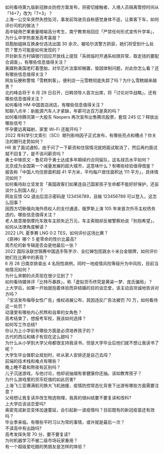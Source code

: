 如何看待第九版新冠肺炎防控方案发布，将密切接触者、入境人员隔离管控时间从「14+7」改为「7+3」？  
上海一公交车突然失控坠河，事发前驾驶员自称感觉身体不适，让乘客下车，如何评价司机的做法？  
高中疑用芒果重量暗喻高分考生，南宁教育局回应「严禁任何形式宣传升学率」，为什么中学热衷发高考喜报？  
双胞胎姐妹互换身份违法出国 30 余次，被哈尔滨警方抓获，她们将受到什么处罚？警方可能是如何发现的？  
开封新东方村镇银行回应开放线上提现「系统临时开通系权限异常，取走钱的要配合调查」，有哪些信息值得关注？  
美媒称美国老盯着堕胎，对华芯片法案却搁置，皆因体制问题，对此你怎么看？还有哪些信息值得关注？  
网友玩梗称警惕「雪糕刺客」，便利店一元雪糕彻底失踪了吗？为什么雪糕越来越贵？  
北约峰会将于 6 月 29 日召开，日韩领导人首次出席，将「讨论对华战略」，还有哪些信息值得关注？  
如何看待 HM 中国首店闭店，有哪些信息值得关注？  
知聊八点半：新能源汽车人才紧缺，年薪可达百万是真的吗？  
如何看待腾讯第一大股东 Naspers 再次宣布出售腾讯股票，套现 245 亿？释放出哪些信号？  
怀孕要远离辐射，家里 Wi-Fi 还能开吗？  
2022 年科学引文索引（SCI）期刊影响因子正式发布，有哪些亮点和槽点？你关注的期刊走势如何？  
HR 发了面试通知，由于问了一下薪资和住宿情况就把面试取消了，然后再约面试就不回复了，是不该问薪资吗？  
勇士中锋凯文 - 鲁尼将于勇士达成多年期续约合同留队，这名球员水平如何？  
北京成为全国第一个减量发展的超大城市，这意味什么？有哪些经验值得借鉴？  
报告称「中国人均住房面积超 41 平方米，平均每户居住面积达 111 平方」，具体情况如何？  
如何看待赵立坚发言「美国政客们如果连自己国家孩子生命都不能好好保护，还妄谈什么别国人权」？  
网友反馈 QQ 退出后显示密码是 123456789，且输 123456789 可以登入，这怎么回事？  
因西方切断俄向海外债权人的支付通道，俄罗斯上演 105 年来首次外币主权债务违约，哪些信息值得关注？  
老人故意推倒摩托车致车主损失近万元，车主索赔却反被警察劝说「别抱希望」，如何从法律角度解读？  
2022 LPL 夏季赛 LNG 0:2 TES，如何评价这场比赛？  
《原神》哪个 5 星零命的性价比最高?  
周杰伦的新专辑是否会是他最后一张？  
2022 国际泳联世锦赛中国选手陈芋汐、全红婵包揽跳水十米台金银牌，如何评价她们在比赛中的表现？  
6 月 28 日南京排查出 4 名阳性病例，同时一地疫情风险等级升为中风险，目前当地情况如何？  
为什么宋朝的点茶现在很少见到了？  
如何看待媒体评「比特币暴跌」，称「虚拟货币终究是黄粱一梦、庞氏骗局」？  
上大学后，如果一开始就抱着体验而非结婚的目的谈恋爱，该主动且坦诚地告诉对方吗？  
「宝洁发布侮辱女性广告」维权进展公布，其因违反广告法被罚 70 万，如何看待这一处罚？  
动漫里有哪些内心煎熬和自卑的女角色？  
高考结束了，想报考军校，我该如何选择？  
如何写工作总结?  
你认为上小学前有哪些方面是必须培养孩子的？  
古代的西瓜和橘子有现在这么甜吗？  
为什么从小学到大学父母都很支持我读书，但是大学毕业后他们就不想让我读书了呢？  
大学生毕业做职业规划时，听从家人安排还是自己去闯？  
前端的技术栈和难点有哪些？  
晚上睡不着和熬夜有区别吗？  
儿子沉迷游戏，与他讨论，他却说抽烟有害健康你还抽。该如教育孩子？  
为什么游戏里的货币贬值的如此厉害?  
上海飞三亚爆满航司换大飞机驰援，疫情防控常态化背景下出游有哪些方面需要注意？  
父母想让我复读并改生物选物理，我真的很纠结要不要复读和改科?  
上大学应该谈恋爱吗?  
奥密克戎新亚变体加速蔓延，会引起新一波疫情吗？目前既有的新冠疫苗还有效吗？  
毕业季来临，有哪些平时习以为常的事情，或许就是最后一次？  
不读高中有出路吗?  
高考发挥失常 70 分，要不要复读?  
为何机器学习不被二级市场玩家重用？  
有一个超级爱吃醋的男朋友是怎样的体验？  
